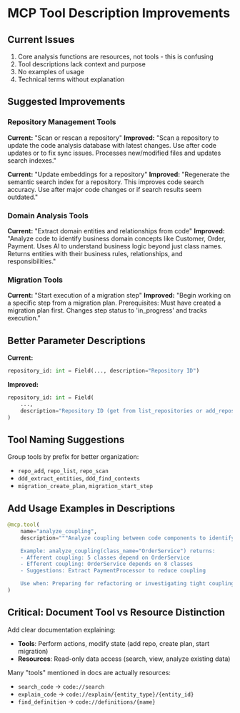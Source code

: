 # MCP Tool Description Improvements

## Current Issues
1. Core analysis functions are resources, not tools - this is confusing
2. Tool descriptions lack context and purpose
3. No examples of usage
4. Technical terms without explanation

## Suggested Improvements

### Repository Management Tools

**Current:** "Scan or rescan a repository"
**Improved:** "Scan a repository to update the code analysis database with latest changes. Use after code updates or to fix sync issues. Processes new/modified files and updates search indexes."

**Current:** "Update embeddings for a repository"
**Improved:** "Regenerate the semantic search index for a repository. This improves code search accuracy. Use after major code changes or if search results seem outdated."

### Domain Analysis Tools

**Current:** "Extract domain entities and relationships from code"
**Improved:** "Analyze code to identify business domain concepts like Customer, Order, Payment. Uses AI to understand business logic beyond just class names. Returns entities with their business rules, relationships, and responsibilities."

### Migration Tools

**Current:** "Start execution of a migration step"
**Improved:** "Begin working on a specific step from a migration plan. Prerequisites: Must have created a migration plan first. Changes step status to 'in_progress' and tracks execution."

## Better Parameter Descriptions

**Current:**
```python
repository_id: int = Field(..., description="Repository ID")
```

**Improved:**
```python
repository_id: int = Field(
    ...,
    description="Repository ID (get from list_repositories or add_repository response)"
)
```

## Tool Naming Suggestions

Group tools by prefix for better organization:
- `repo_add`, `repo_list`, `repo_scan`
- `ddd_extract_entities`, `ddd_find_contexts`
- `migration_create_plan`, `migration_start_step`

## Add Usage Examples in Descriptions

```python
@mcp.tool(
    name="analyze_coupling",
    description="""Analyze coupling between code components to identify refactoring opportunities.

    Example: analyze_coupling(class_name="OrderService") returns:
    - Afferent coupling: 5 classes depend on OrderService
    - Efferent coupling: OrderService depends on 8 classes
    - Suggestions: Extract PaymentProcessor to reduce coupling

    Use when: Preparing for refactoring or investigating tight coupling."""
)
```

## Critical: Document Tool vs Resource Distinction

Add clear documentation explaining:
- **Tools**: Perform actions, modify state (add repo, create plan, start migration)
- **Resources**: Read-only data access (search, view, analyze existing data)

Many "tools" mentioned in docs are actually resources:
- `search_code` → `code://search`
- `explain_code` → `code://explain/{entity_type}/{entity_id}`
- `find_definition` → `code://definitions/{name}`
